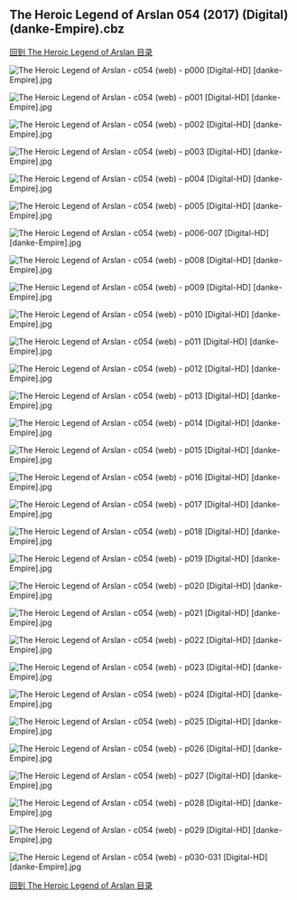 ## The Heroic Legend of Arslan 054 (2017) (Digital) (danke-Empire).cbz


[回到 The Heroic Legend of Arslan 目录](https://github.com/alicewish/markdown/blob/master/series/Heroic-Legend-of-Arslan.md)


![The Heroic Legend of Arslan - c054 (web) - p000 [Digital-HD] [danke-Empire].jpg](https://wx1.sinaimg.cn/large/6a9fdecagy1fmloemhgzgj21j82cw4h2.jpg)

![The Heroic Legend of Arslan - c054 (web) - p001 [Digital-HD] [danke-Empire].jpg](https://wx1.sinaimg.cn/large/6a9fdecagy1fmloerwbu4j21kl2cwx6p.jpg)

![The Heroic Legend of Arslan - c054 (web) - p002 [Digital-HD] [danke-Empire].jpg](https://wx1.sinaimg.cn/large/6a9fdecagy1fmloexdicqj21kl2cwkjl.jpg)

![The Heroic Legend of Arslan - c054 (web) - p003 [Digital-HD] [danke-Empire].jpg](https://wx1.sinaimg.cn/large/6a9fdecagy1fmlof37xsaj21kl2cw1ky.jpg)

![The Heroic Legend of Arslan - c054 (web) - p004 [Digital-HD] [danke-Empire].jpg](https://wx1.sinaimg.cn/large/6a9fdecagy1fmlof8lumnj21kl2cwqv5.jpg)

![The Heroic Legend of Arslan - c054 (web) - p005 [Digital-HD] [danke-Empire].jpg](https://wx1.sinaimg.cn/large/6a9fdecagy1fmlofdlwc2j21kl2cwhdt.jpg)

![The Heroic Legend of Arslan - c054 (web) - p006-007 [Digital-HD] [danke-Empire].jpg](https://wx1.sinaimg.cn/large/6a9fdecagy1fmlofl3c3rj21kw16o1kz.jpg)

![The Heroic Legend of Arslan - c054 (web) - p008 [Digital-HD] [danke-Empire].jpg](https://wx1.sinaimg.cn/large/6a9fdecagy1fmlofpwux3j21kl2cwb29.jpg)

![The Heroic Legend of Arslan - c054 (web) - p009 [Digital-HD] [danke-Empire].jpg](https://wx1.sinaimg.cn/large/6a9fdecagy1fmlofv99kzj21kl2cwu0x.jpg)

![The Heroic Legend of Arslan - c054 (web) - p010 [Digital-HD] [danke-Empire].jpg](https://wx1.sinaimg.cn/large/6a9fdecagy1fmlog0g0udj21kl2cw7wh.jpg)

![The Heroic Legend of Arslan - c054 (web) - p011 [Digital-HD] [danke-Empire].jpg](https://wx1.sinaimg.cn/large/6a9fdecagy1fmlog68fawj21kl2cw1ky.jpg)

![The Heroic Legend of Arslan - c054 (web) - p012 [Digital-HD] [danke-Empire].jpg](https://wx1.sinaimg.cn/large/6a9fdecagy1fmlogbhc3fj21kl2cw7wh.jpg)

![The Heroic Legend of Arslan - c054 (web) - p013 [Digital-HD] [danke-Empire].jpg](https://wx1.sinaimg.cn/large/6a9fdecagy1fmloggbfp2j21kl2cw1kx.jpg)

![The Heroic Legend of Arslan - c054 (web) - p014 [Digital-HD] [danke-Empire].jpg](https://wx1.sinaimg.cn/large/6a9fdecagy1fmloglbpbrj21kl2cwkjl.jpg)

![The Heroic Legend of Arslan - c054 (web) - p015 [Digital-HD] [danke-Empire].jpg](https://wx1.sinaimg.cn/large/6a9fdecagy1fmlogovix9j21kl2cw7wh.jpg)

![The Heroic Legend of Arslan - c054 (web) - p016 [Digital-HD] [danke-Empire].jpg](https://wx1.sinaimg.cn/large/6a9fdecagy1fmlogtqbr9j21kl2cwb29.jpg)

![The Heroic Legend of Arslan - c054 (web) - p017 [Digital-HD] [danke-Empire].jpg](https://wx1.sinaimg.cn/large/6a9fdecagy1fmlogyk1ivj21kl2cwe7w.jpg)

![The Heroic Legend of Arslan - c054 (web) - p018 [Digital-HD] [danke-Empire].jpg](https://wx1.sinaimg.cn/large/6a9fdecagy1fmloh3iy10j21kl2cwhdt.jpg)

![The Heroic Legend of Arslan - c054 (web) - p019 [Digital-HD] [danke-Empire].jpg](https://wx1.sinaimg.cn/large/6a9fdecagy1fmloh9pocej21kl2cw7wi.jpg)

![The Heroic Legend of Arslan - c054 (web) - p020 [Digital-HD] [danke-Empire].jpg](https://wx1.sinaimg.cn/large/6a9fdecagy1fmlohecetjj21kl2cwnnh.jpg)

![The Heroic Legend of Arslan - c054 (web) - p021 [Digital-HD] [danke-Empire].jpg](https://wx1.sinaimg.cn/large/6a9fdecagy1fmlohj05lrj21kl2cw1kx.jpg)

![The Heroic Legend of Arslan - c054 (web) - p022 [Digital-HD] [danke-Empire].jpg](https://wx1.sinaimg.cn/large/6a9fdecagy1fmlohnxlj3j21kl2cwb29.jpg)

![The Heroic Legend of Arslan - c054 (web) - p023 [Digital-HD] [danke-Empire].jpg](https://wx1.sinaimg.cn/large/6a9fdecagy1fmlohrudfuj21kl2cw4qp.jpg)

![The Heroic Legend of Arslan - c054 (web) - p024 [Digital-HD] [danke-Empire].jpg](https://wx1.sinaimg.cn/large/6a9fdecagy1fmlohw9bonj21kl2cwnpd.jpg)

![The Heroic Legend of Arslan - c054 (web) - p025 [Digital-HD] [danke-Empire].jpg](https://wx1.sinaimg.cn/large/6a9fdecagy1fmlohzzd0rj21kl2cwhdt.jpg)

![The Heroic Legend of Arslan - c054 (web) - p026 [Digital-HD] [danke-Empire].jpg](https://wx1.sinaimg.cn/large/6a9fdecagy1fmloi4u620j21kl2cwb29.jpg)

![The Heroic Legend of Arslan - c054 (web) - p027 [Digital-HD] [danke-Empire].jpg](https://wx1.sinaimg.cn/large/6a9fdecagy1fmloi9h865j21kl2cw1kx.jpg)

![The Heroic Legend of Arslan - c054 (web) - p028 [Digital-HD] [danke-Empire].jpg](https://wx1.sinaimg.cn/large/6a9fdecagy1fmloie6i15j21kl2cwe81.jpg)

![The Heroic Legend of Arslan - c054 (web) - p029 [Digital-HD] [danke-Empire].jpg](https://wx1.sinaimg.cn/large/6a9fdecagy1fmloiiv9ggj21kl2cw7wh.jpg)

![The Heroic Legend of Arslan - c054 (web) - p030-031 [Digital-HD] [danke-Empire].jpg](https://wx1.sinaimg.cn/large/6a9fdecagy1fmloisfj1bj21kw16ohdw.jpg)

[回到 The Heroic Legend of Arslan 目录](https://github.com/alicewish/markdown/blob/master/series/Heroic-Legend-of-Arslan.md)

